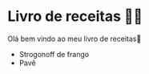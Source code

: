 # Livro de receitas :man_cook:

Olá bem vindo ao meu livro de receitas:cookie:

- Strogonoff de frango
- Pavê
